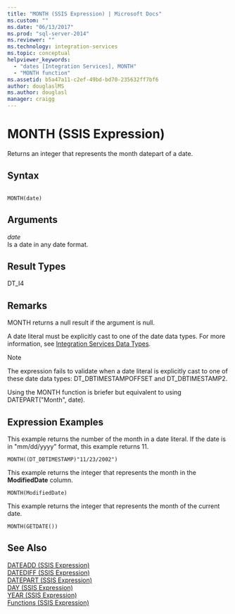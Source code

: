 ```yaml
---
title: "MONTH (SSIS Expression) | Microsoft Docs"
ms.custom: ""
ms.date: "06/13/2017"
ms.prod: "sql-server-2014"
ms.reviewer: ""
ms.technology: integration-services
ms.topic: conceptual
helpviewer_keywords: 
  - "dates [Integration Services], MONTH"
  - "MONTH function"
ms.assetid: b5a47a11-c2ef-49bd-bd70-235632ff7bf6
author: douglaslMS
ms.author: douglasl
manager: craigg
---
```

# MONTH (SSIS Expression)
  Returns an integer that represents the month datepart of a date.  
  
## Syntax  
  
```  
  
MONTH(date)  
```  
  
## Arguments  
 *date*  
 Is a date in any date format.  
  
## Result Types  
 DT_I4  
  
## Remarks  
 MONTH returns a null result if the argument is null.  
  
 A date literal must be explicitly cast to one of the date data types. For more information, see [Integration Services Data Types](../data-flow/integration-services-data-types.md).  
  
> [!NOTE]  
>  The expression fails to validate when a date literal is explicitly cast to one of these date data types: DT_DBTIMESTAMPOFFSET and DT_DBTIMESTAMP2.  
  
 Using the MONTH function is briefer but equivalent to using DATEPART("Month", date).  
  
## Expression Examples  
 This example returns the number of the month in a date literal. If the date is in "mm/dd/yyyy" format, this example returns 11.  
  
```  
MONTH((DT_DBTIMESTAMP)"11/23/2002")  
```  
  
 This example returns the integer that represents the month in the **ModifiedDate** column.  
  
```  
MONTH(ModifiedDate)  
```  
  
 This example returns the integer that represents the month of the current date.  
  
```  
MONTH(GETDATE())  
```  
  
## See Also  
 [DATEADD &#40;SSIS Expression&#41;](dateadd-ssis-expression.md)   
 [DATEDIFF &#40;SSIS Expression&#41;](datediff-ssis-expression.md)   
 [DATEPART &#40;SSIS Expression&#41;](datepart-ssis-expression.md)   
 [DAY &#40;SSIS Expression&#41;](day-ssis-expression.md)   
 [YEAR &#40;SSIS Expression&#41;](year-ssis-expression.md)   
 [Functions &#40;SSIS Expression&#41;](functions-ssis-expression.md)  
  
  
